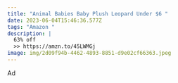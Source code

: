 ```yaml
---
title: "Animal Babies Baby Plush Leopard Under $6 "
date: 2023-06-04T15:46:36.577Z
tags: "Amazon "
description: |
  63% off 
  >> https://amzn.to/45LWMGj
image: img/2d09f94b-4462-4893-8851-d9e02cf66363.jpeg
---
```


 Ad